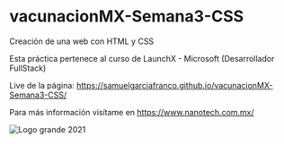 # vacunacionMX-Semana3-CSS
Creación de una web con HTML y CSS

Esta práctica pertenece al curso de LaunchX - Microsoft (Desarrollador FullStack)

Live de la página: https://samuelgarciafranco.github.io/vacunacionMX-Semana3-CSS/

Para más información visítame en https://www.nanotech.com.mx/

![Logo grande 2021](https://user-images.githubusercontent.com/99108054/158049920-0e252fa3-146d-49c9-b2b4-ec53a1280ec7.png)
